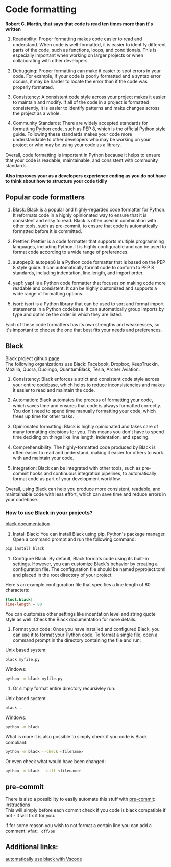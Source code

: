 # Code formatting

**Robert C. Martin, that says that code is read ten times more than it's written**

1. Readability: Proper formatting makes code easier to read and understand. When code is well-formatted, it is easier to identify different parts of the code, such as functions, loops, and conditionals. This is especially important when working on larger projects or when collaborating with other developers.

1. Debugging: Proper formatting can make it easier to spot errors in your code. For example, if your code is poorly formatted and a syntax error occurs, it may be harder to locate the error than if the code was properly formatted.

1. Consistency: A consistent code style across your project makes it easier to maintain and modify. If all of the code in a project is formatted consistently, it is easier to identify patterns and make changes across the project as a whole.

1. Community Standards: There are widely accepted standards for formatting Python code, such as PEP 8, which is the official Python style guide. Following these standards makes your code more understandable to other developers who may be working on your project or who may be using your code as a library.

Overall, code formatting is important in Python because it helps to ensure that your code is readable, maintainable, and consistent with community standards. 

**Also improves your as a developers experience coding as you do not have to think about how to structure your code tidily**

## Popular code formatters

1. Black: Black is a popular and highly-regarded code formatter for Python. It reformats code in a highly opinionated way to ensure that it is consistent and easy to read. Black is often used in combination with other tools, such as pre-commit, to ensure that code is automatically formatted before it is committed.

1. Prettier: Prettier is a code formatter that supports multiple programming languages, including Python. It is highly configurable and can be used to format code according to a wide range of preferences.

1. autopep8: autopep8 is a Python code formatter that is based on the PEP 8 style guide. It can automatically format code to conform to PEP 8 standards, including indentation, line length, and import order.

1. yapf: yapf is a Python code formatter that focuses on making code more readable and consistent. It can be highly customized and supports a wide range of formatting options.

1. isort: isort is a Python library that can be used to sort and format import statements in a Python codebase. It can automatically group imports by type and optimize the order in which they are listed.

Each of these code formatters has its own strengths and weaknesses, so it's important to choose the one that best fits your needs and preferences.


## Black
Black project github [page](https://github.com/psf/black)  
The following organizations use Black: Facebook, Dropbox, KeepTruckin, Mozilla, Quora, Duolingo, QuantumBlack, Tesla, Archer Aviation.


1. Consistency: Black enforces a strict and consistent code style across your entire codebase, which helps to reduce inconsistencies and makes it easier to read and maintain the code.

1. Automation: Black automates the process of formatting your code, which saves time and ensures that code is always formatted correctly. You don't need to spend time manually formatting your code, which frees up time for other tasks.

1. Opinionated formatting: Black is highly opinionated and takes care of many formatting decisions for you. This means you don't have to spend time deciding on things like line length, indentation, and spacing.

1. Comprehensibility: The highly-formatted code produced by Black is often easier to read and understand, making it easier for others to work with and maintain your code.

1. Integration: Black can be integrated with other tools, such as pre-commit hooks and continuous integration pipelines, to automatically format code as part of your development workflow.

Overall, using Black can help you produce more consistent, readable, and maintainable code with less effort, which can save time and reduce errors in your codebase.


### How to use Black in your projects?  

[black documentation](https://black.readthedocs.io/en/stable/index.html)

1. Install Black: You can install Black using pip, Python's package manager. Open a command prompt and run the following command:  
```bash
pip install black
```

1. Configure Black: By default, Black formats code using its built-in settings. However, you can customize Black's behavior by creating a configuration file. The configuration file should be named pyproject.toml and placed in the root directory of your project.

Here's an example configuration file that specifies a line length of 80 characters:

```toml
[tool.black]
line-length = 80
```
You can customize other settings like indentation level and string quote style as well. Check the Black documentation for more details.

1. Format your code: Once you have installed and configured Black, you can use it to format your Python code. To format a single file, open a command prompt in the directory containing the file and run:

Unix based system:  
```bash
black myfile.py
```  
Windows:  
```bash
python -m black myfile.py
``` 
1. Or simply format entire directory recursivley run:
   
Unix based system:  
```bash
black .
```  
Windows:  
```bash
python -m black .
```


What is more it is also possible to simply check if you code is Black compliant:
```bash
python -m black --check <filename>
```
Or even check what would have been changed:

```bash
python -m black --diff <filename>
```

## pre-commit

There is also a possibility to easily automate this stuff with [pre-commit](https://github.com/pre-commit/pre-commit): [instructions](https://medium.com/gousto-engineering-techbrunch/automate-python-code-formatting-with-black-and-pre-commit-ebc69dcc5e03)  
This will simply before each commit check if you code is black compatible if not - it will fix it for you.


if for some reason you wish to not format a certain line you can add a comment: `#fmt: off/on`
## Additional links:

[automatically use black with Vscode](https://dev.to/adamlombard/how-to-use-the-black-python-code-formatter-in-vscode-3lo0)